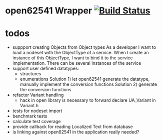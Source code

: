 # open62541 Wrapper [![Build Status](https://travis-ci.org/matkonnerth/openWrapper.svg?branch=master)](https://travis-ci.org/matkonnerth/openWrapper)

# todos

* suppport creating Objects from Object types
As a developer I want to load a nodeset with the ObjectType of a service.
When I create an instance of this ObjectType, I want to bind it to the service implementation.
There can be several instances of the service
* support user defined datatypes:
  * structures
  * enumerations
  Solution 1) let open62541 generate the datatype, manually implement the conversion functions
  Solution 2) generate the conversion functions
* refactor Variant handling
  * hack in open library is necessary to forward declare UA_Variant in Variant.h
* tests for nodeset import
* benchmark tests
* calculate test coverage
* provide callback for reading Localized Text from database
* is linking against open62541 in the application really needed?

